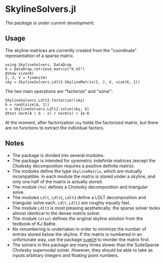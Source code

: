 # SkylineSolvers.jl

*The package is under current development.*

## Usage

The skyline matrices are currently created from the "coordinate" representation of a
sparse matrix.
```
using SkylineSolvers, DataDrop
K = DataDrop.retrieve_matrix("K.h5")
@show size(K)
I, J, V = findnz(K)     
sky = SkylineSolvers.Ldlt2.SkylineMatrix(I, J, V, size(K, 1))
```

The two main operations are "factorize" and "solve":
```
SkylineSolvers.Ldlt2.factorize!(sky)
b = rand(size(A, 1))
x = SkylineSolvers.Ldlt2.solve(sky, b)
@test norm(A \ b - x) / norm(x) < 1e-6
```

At the moment, after factorization `sky` holds the factorized matrix, but there
are no functions to extract the individual factors.

## Notes

- The package is divided into several modules.
- The package is intended for symmetric indefinite matrices (except the Cholesky
  decomposition requires a positive definite matrix).
- The modules define the type `SkylineMatrix`, which are mutually incompatible.
  In each module the matrix is stored under a skyline, and only one half of the
  matrix is actually stored.
- The module `Chol` defines a Cholesky decomposition and triangular solve.
- The modules `Ldlt`, `Ldlt2`, `Ldlt3` define a LDLT decomposition and
  triangular solve each. `Ldlt`, `Ldlt2` are roughly equally fast.
- The module `Ldlt3` is most pleasing aesthetically: the sparse solver looks
  almost identical to the dense-matrix solver. 
- The module `Colsol` defines the original skyline solution from the textbook of
  KJ Bathe. 
- No renumbering is undertaken in order to minimize the number of entries stored
  below the skyline. If the matrix is numbered in an unfortunate way, use the
  package [`SymRCM`](https://github.com/PetrKryslUCSD/SymRCM.jl) to reorder the
  matrix first.
- The solvers in this package are many times slower than the SuiteSparse
  Cholesky supernodal solver. However, they should be able to take as inputs
  arbitrary integers and floating point numbers. 